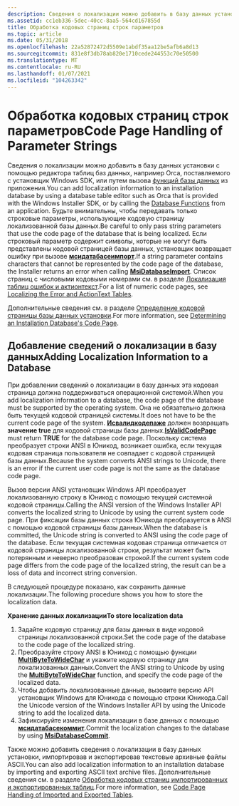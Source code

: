 ```yaml
---
description: Сведения о локализации можно добавить в базу данных установки с помощью редактора таблиц баз данных, например Orca, поставляемого с установщик Windows SDK, или путем вызова функций базы данных из приложения.
ms.assetid: cc1eb336-5dec-40cc-8aa5-564cd167855d
title: Обработка кодовых страниц строк параметров
ms.topic: article
ms.date: 05/31/2018
ms.openlocfilehash: 22a52872472d5509e1abdf35aa12be5afb6a8d13
ms.sourcegitcommit: 831e8f3db78ab820e1710cede244553c70e50500
ms.translationtype: MT
ms.contentlocale: ru-RU
ms.lasthandoff: 01/07/2021
ms.locfileid: "104263342"
---
```

# <a name="code-page-handling-of-parameter-strings"></a><span data-ttu-id="0c4d0-103">Обработка кодовых страниц строк параметров</span><span class="sxs-lookup"><span data-stu-id="0c4d0-103">Code Page Handling of Parameter Strings</span></span>

<span data-ttu-id="0c4d0-104">Сведения о локализации можно добавить в базу данных установки с помощью редактора таблиц баз данных, например Orca, поставляемого с установщик Windows SDK, или путем вызова [функций базы данных](database-functions.md) из приложения.</span><span class="sxs-lookup"><span data-stu-id="0c4d0-104">You can add localization information to an installation database by using a database table editor such as Orca that is provided with the Windows Installer SDK, or by calling the [Database Functions](database-functions.md) from an application.</span></span> <span data-ttu-id="0c4d0-105">Будьте внимательны, чтобы передавать только строковые параметры, использующие кодовую страницу локализованной базы данных.</span><span class="sxs-lookup"><span data-stu-id="0c4d0-105">Be careful to only pass string parameters that use the code page of the database that is being localized.</span></span> <span data-ttu-id="0c4d0-106">Если строковый параметр содержит символы, которые не могут быть представлены кодовой страницей базы данных, установщик возвращает ошибку при вызове [**мсидатабасеимпорт**](/windows/desktop/api/Msiquery/nf-msiquery-msidatabaseimporta).</span><span class="sxs-lookup"><span data-stu-id="0c4d0-106">If a string parameter contains characters that cannot be represented by the code page of the database, the Installer returns an error when calling [**MsiDatabaseImport**](/windows/desktop/api/Msiquery/nf-msiquery-msidatabaseimporta).</span></span> <span data-ttu-id="0c4d0-107">Список страниц с числовыми кодовыми номерами см. в разделе [Локализация таблиц ошибок и актионтекст](localizing-the-error-and-actiontext-tables.md).</span><span class="sxs-lookup"><span data-stu-id="0c4d0-107">For a list of numeric code pages, see [Localizing the Error and ActionText Tables](localizing-the-error-and-actiontext-tables.md).</span></span>

<span data-ttu-id="0c4d0-108">Дополнительные сведения см. в разделе [Определение кодовой страницы базы данных установки](determining-an-installation-database-s-code-page.md).</span><span class="sxs-lookup"><span data-stu-id="0c4d0-108">For more information, see [Determining an Installation Database's Code Page](determining-an-installation-database-s-code-page.md).</span></span>

## <a name="adding-localization-information-to-a-database"></a><span data-ttu-id="0c4d0-109">Добавление сведений о локализации в базу данных</span><span class="sxs-lookup"><span data-stu-id="0c4d0-109">Adding Localization Information to a Database</span></span>

<span data-ttu-id="0c4d0-110">При добавлении сведений о локализации в базу данных эта кодовая страница должна поддерживаться операционной системой.</span><span class="sxs-lookup"><span data-stu-id="0c4d0-110">When you add localization information to a database, the code page of the database must be supported by the operating system.</span></span> <span data-ttu-id="0c4d0-111">Она не обязательно должна быть текущей кодовой страницей системы.</span><span class="sxs-lookup"><span data-stu-id="0c4d0-111">It does not have to be the current code page of the system.</span></span> <span data-ttu-id="0c4d0-112">[**Исвалидкодепаже**](/windows/desktop/api/winnls/nf-winnls-isvalidcodepage) должен возвращать **значение true** для кодовой страницы базы данных.</span><span class="sxs-lookup"><span data-stu-id="0c4d0-112">[**IsValidCodePage**](/windows/desktop/api/winnls/nf-winnls-isvalidcodepage) must return **TRUE** for the database code page.</span></span> <span data-ttu-id="0c4d0-113">Поскольку система преобразует строки ANSI в Юникод, возникает ошибка, если текущая кодовая страница пользователя не совпадает с кодовой страницей базы данных.</span><span class="sxs-lookup"><span data-stu-id="0c4d0-113">Because the system converts ANSI strings to Unicode, there is an error if the current user code page is not the same as the database code page.</span></span>

<span data-ttu-id="0c4d0-114">Вызов версии ANSI установщик Windows API преобразует локализованную строку в Юникод с помощью текущей системной кодовой страницы.</span><span class="sxs-lookup"><span data-stu-id="0c4d0-114">Calling the ANSI version of the Windows Installer API converts the localized string to Unicode by using the current system code page.</span></span> <span data-ttu-id="0c4d0-115">При фиксации базы данных строка Юникода преобразуется в ANSI с помощью кодовой страницы базы данных.</span><span class="sxs-lookup"><span data-stu-id="0c4d0-115">When the database is committed, the Unicode string is converted to ANSI using the code page of the database.</span></span> <span data-ttu-id="0c4d0-116">Если текущая системная кодовая страница отличается от кодовой страницы локализованной строки, результат может быть потерянным и неверно преобразован строкой.</span><span class="sxs-lookup"><span data-stu-id="0c4d0-116">If the current system code page differs from the code page of the localized string, the result can be a loss of data and incorrect string conversion.</span></span>

<span data-ttu-id="0c4d0-117">В следующей процедуре показано, как сохранить данные локализации.</span><span class="sxs-lookup"><span data-stu-id="0c4d0-117">The following procedure shows you how to store the localization data.</span></span>

<span data-ttu-id="0c4d0-118">**Хранение данных локализации**</span><span class="sxs-lookup"><span data-stu-id="0c4d0-118">**To store localization data**</span></span>

1.  <span data-ttu-id="0c4d0-119">Задайте кодовую страницу для базы данных в виде кодовой страницы локализованной строки.</span><span class="sxs-lookup"><span data-stu-id="0c4d0-119">Set the code page of the database to the code page of the localized string.</span></span>
2.  <span data-ttu-id="0c4d0-120">Преобразуйте строку ANSI в Юникод с помощью функции [**MultiByteToWideChar**](/windows/desktop/api/stringapiset/nf-stringapiset-multibytetowidechar) и укажите кодовую страницу для локализованных данных.</span><span class="sxs-lookup"><span data-stu-id="0c4d0-120">Convert the ANSI string to Unicode by using the [**MultiByteToWideChar**](/windows/desktop/api/stringapiset/nf-stringapiset-multibytetowidechar) function, and specify the code page of the localized data.</span></span>
3.  <span data-ttu-id="0c4d0-121">Чтобы добавить локализованные данные, вызовите версию API установщик Windows для Юникода с помощью строки Юникода.</span><span class="sxs-lookup"><span data-stu-id="0c4d0-121">Call the Unicode version of the Windows Installer API by using the Unicode string to add the localized data.</span></span>
4.  <span data-ttu-id="0c4d0-122">Зафиксируйте изменения локализации в базе данных с помощью [**мсидатабасекоммит**](/windows/desktop/api/Msiquery/nf-msiquery-msidatabasecommit).</span><span class="sxs-lookup"><span data-stu-id="0c4d0-122">Commit the localization changes to the database by using [**MsiDatabaseCommit**](/windows/desktop/api/Msiquery/nf-msiquery-msidatabasecommit).</span></span>

<span data-ttu-id="0c4d0-123">Также можно добавить сведения о локализации в базу данных установки, импортировав и экспортировав текстовые архивные файлы ASCII.</span><span class="sxs-lookup"><span data-stu-id="0c4d0-123">You can also add localization information to an installation database by importing and exporting ASCII text archive files.</span></span> <span data-ttu-id="0c4d0-124">Дополнительные сведения см. в разделе [Обработка кодовых страниц импортированных и экспортированных таблиц](code-page-handling-of-imported-and-exported-tables.md).</span><span class="sxs-lookup"><span data-stu-id="0c4d0-124">For more information, see [Code Page Handling of Imported and Exported Tables](code-page-handling-of-imported-and-exported-tables.md).</span></span>

 

 
